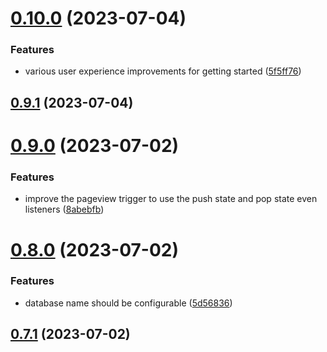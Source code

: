 # [0.10.0](https://github.com/dotmethodme/storywise/compare/0.9.1...0.10.0) (2023-07-04)


### Features

* various user experience improvements for getting started ([5f5ff76](https://github.com/dotmethodme/storywise/commit/5f5ff76d1610d4e2b07395e8ce572cac3fbaa1df))



## [0.9.1](https://github.com/dotmethodme/storywise/compare/0.9.0...0.9.1) (2023-07-04)



# [0.9.0](https://github.com/dotmethodme/storywise/compare/0.8.0...0.9.0) (2023-07-02)


### Features

* improve the pageview trigger to use the push state and pop state even listeners ([8abebfb](https://github.com/dotmethodme/storywise/commit/8abebfb3bafc5f7c2be3e5c21b14f5f57f705334))



# [0.8.0](https://github.com/dotmethodme/storywise/compare/0.7.1...0.8.0) (2023-07-02)


### Features

* database name should be configurable ([5d56836](https://github.com/dotmethodme/storywise/commit/5d56836e1df50bedcabc1c082c150ccd46ac0ceb))



## [0.7.1](https://github.com/dotmethodme/storywise/compare/0.7.0...0.7.1) (2023-07-02)



